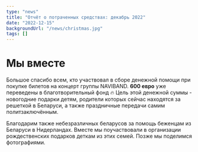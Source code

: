 ```yaml
---
type: "news"
title: "Отчёт о потраченных средствах: декабрь 2022"
date: "2022-12-15"
backgroundUrl: "/news/christmas.jpg"
tags: []
---
```


# Мы вместе

Большое спасибо всем, кто участвовал в сборе денежной помощи при покупке билетов на концерт группы NAVIBAND. 
**600 евро** уже переведены в благотворительный фонд 🔥 
Цель этой денежной суммы - новогодние подарки детям, родители которых сейчас находятся за решеткой в Беларуси,
а также праздничные передачи самим политзаключённым. 

Благодарим также небезразличных беларусов за помощь беженцам из Беларуси в Нидерландах. Вместе мы поучаствовали в
организации рождественских подарков деткам из этих семей. Позже мы поделимся фотографиями. 
